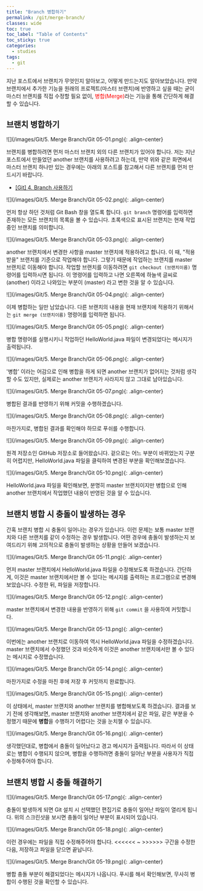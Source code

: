 ```yaml
---
title: "Branch 병합하기"
permalink: /git/merge-branch/
classes: wide
toc: true
toc_label: "Table of Contents"
toc_sticky: true
categories:
  - studies
tags:
  - git
---
```


지난 포스트에서 브랜치가 무엇인지 알아보고, 어떻게 만드는지도 알아보았습니다. 만약 브랜치에서 추가한 기능을 원래의 프로젝트(마스터 브랜치)에 반영하고 싶을 때는 굳이 마스터 브랜치를 직접 수정할 필요 없이, <span style="color:red">병합(Merge)</span>라는 기능을 통해 간단하게 해결할 수 있습니다.

## 브랜치 병합하기

![](/images/Git/5. Merge Branch/Git 05-01.png){: .align-center}

브랜치를 병합하려면 먼저 마스터 브랜치 외의 다른 브랜치가 있어야 합니다. 저는 지난 포스트에서 만들었던 another 브랜치를 사용하려고 하는데, 만약 위와 같은 화면에서 마스터 브랜치 하나만 있는 경우에는 아래의 포스트를 참고해서 다른 브랜치를 먼저 만드시기 바랍니다.

- [[Git] 4. Branch 사용하기](/git/create-branch/)

![](/images/Git/5. Merge Branch/Git 05-02.png){: .align-center}

먼저 항상 하던 것처럼 Git Bash 창을 열도록 합니다. `git branch` 명령어를 입력하면 존재하는 모든 브랜치의 목록을 볼 수 있습니다. 초록색으로 표시된 브랜치는 현재 작업 중인 브랜치를 의미합니다.

![](/images/Git/5. Merge Branch/Git 05-03.png){: .align-center}

another 브랜치에서 변경한 사항을 master 브랜치에 적용하려고 합니다. 이 때, "적용받을" 브랜치를 기준으로 작업해야 합니다. 그렇기 때문에 작업하는 브랜치를 master 브랜치로 이동해야 합니다. 작업할 브랜치를 이동하려면 `git checkout (브랜치이름)` 명령어를 입력하시면 됩니다. 이 명령어를 입력하고 나면 오른쪽에 하늘색 글씨로 (another) 이라고 나와있는 부분이 (master) 라고 변한 것을 알 수 있습니다.

![](/images/Git/5. Merge Branch/Git 05-04.png){: .align-center}

이제 병합하는 일만 남았습니다. 다른 브랜치의 내용을 현재 브랜치에 적용하기 위해서는 `git merge (브랜치이름)` 명령어를 입력하면 됩니다.

![](/images/Git/5. Merge Branch/Git 05-05.png){: .align-center}

병합 명령어를 실행시키니 작업하던 HelloWorld.java 파일이 변경되었다는 메시지가 출력됩니다.

![](/images/Git/5. Merge Branch/Git 05-06.png){: .align-center}

'병합' 이라는 어감으로 인해 병합을 하게 되면 another 브랜치가 없어지는 것처럼 생각할 수도 있지만, 실제로는 another 브랜치가 사라지지 않고 그대로 남아있습니다.

![](/images/Git/5. Merge Branch/Git 05-07.png){: .align-center}

병합된 결과를 반영하기 위해 커밋을 수행하겠습니다.

![](/images/Git/5. Merge Branch/Git 05-08.png){: .align-center}

마찬가지로, 병합된 결과를 확인해야 하므로 푸쉬를 수행합니다.

![](/images/Git/5. Merge Branch/Git 05-09.png){: .align-center}

원격 저장소인 GitHub 저장소로 들어왔습니다. 겉으로는 어느 부분이 바뀌었는지 구분히 어렵지만, HelloWorld.java 파일을 클릭하여 변경된 부분을 확인해보겠습니다.

![](/images/Git/5. Merge Branch/Git 05-10.png){: .align-center}

HelloWorld.java 파일을 확인해보면, 분명히 master 브랜치이지만 병합으로 인해 another 브랜치에서 작업했던 내용이 반영된 것을 알 수 있습니다.

## 브랜치 병합 시 충돌이 발생하는 경우

간혹 브랜치 병합 시 충돌이 일어나는 경우가 있습니다. 이런 문제는 보통 master 브랜치와 다른 브랜치를 같이 수정하는 경우 발생합니다. 어떤 경우에 충돌이 발생하는지 보여드리기 위해 고의적으로 충돌이 발생하는 상황을 만들어 보겠습니다.

![](/images/Git/5. Merge Branch/Git 05-11.png){: .align-center}

먼저 master 브랜치에서 HelloWorld.java 파일을 수정해보도록 하겠습니다. 간단하게, 이것은 master 브랜치에서만 볼 수 있다는 메시지를 출력하는 프로그램으로 변경해 보았습니다. 수정한 뒤, 파일을 저장합니다.

![](/images/Git/5. Merge Branch/Git 05-12.png){: .align-center}

master 브랜치에서 변경한 내용을 반영하기 위해 `git commit` 을 사용하여 커밋합니다.

![](/images/Git/5. Merge Branch/Git 05-13.png){: .align-center}

이번에는 another 브랜치로 이동하여 역시 HelloWorld.java 파일을 수정하겠습니다. master 브랜치에서 수정했던 것과 비슷하게 이것은 another 브랜치에서만 볼 수 있다는 메시지로 수정했습니다.

![](/images/Git/5. Merge Branch/Git 05-14.png){: .align-center}

마찬가지로 수정을 마친 후에 저장 후 커밋까지 완료합니다.

![](/images/Git/5. Merge Branch/Git 05-15.png){: .align-center}

이 상태에서, master 브랜치와 another 브랜치를 병합해보도록 하겠습니다. 결과를 보기 전에 생각해보면, master 브랜치와 another 브랜치에서 같은 파일, 같은 부분을 수정했기 때문에 **병합**을 수행하기 어렵다는 것을 눈치챌 수 있습니다.

![](/images/Git/5. Merge Branch/Git 05-16.png){: .align-center}

생각했던대로, 병합에서 충돌이 일어났다고 경고 메시지가 출력됩니다. 따라서 이 상태로는 병합이 수행되지 않으며, 병합을 수행하려면 충돌이 일어난 부분을 사용자가 직접 수정해주어야 합니다.

## 브랜치 병합 시 충돌 해결하기

![](/images/Git/5. Merge Branch/Git 05-17.png){: .align-center}

충돌이 발생하게 되면 Git 설치 시 선택했던 편집기로 충돌이 일어난 파일이 열리게 됩니다. 위의 스크린샷을 보시면 충돌이 일어난 부분이 표시되어 있습니다.

![](/images/Git/5. Merge Branch/Git 05-18.png){: .align-center}

이런 경우에는 파일을 직접 수정해주어야 합니다. <<<<<< ~ >>>>>> 구간을 수정한 다음, 저장하고 파일을 닫으면 끝납니다.

![](/images/Git/5. Merge Branch/Git 05-19.png){: .align-center}

병합 충돌 부분이 해결되었다는 메시지가 나옵니다. 푸시를 해서 확인해보면, 무사히 병합이 수행된 것을 확인할 수 있습니다.